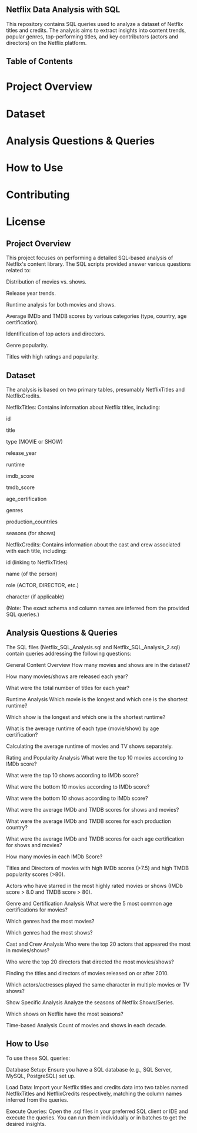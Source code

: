## Netflix Data Analysis with SQL

This repository contains SQL queries used to analyze a dataset of Netflix titles and credits. The analysis aims to extract insights into content trends, popular genres, top-performing titles, and key contributors (actors and directors) on the Netflix platform.

## Table of Contents
# Project Overview

# Dataset

# Analysis Questions & Queries

# How to Use

# Contributing

# License

## Project Overview

This project focuses on performing a detailed SQL-based analysis of Netflix's content library. The SQL scripts provided answer various questions related to:

Distribution of movies vs. shows.

Release year trends.

Runtime analysis for both movies and shows.

Average IMDb and TMDB scores by various categories (type, country, age certification).

Identification of top actors and directors.

Genre popularity.

Titles with high ratings and popularity.

## Dataset

The analysis is based on two primary tables, presumably NetflixTitles and NetflixCredits.

NetflixTitles: Contains information about Netflix titles, including:

id

title

type (MOVIE or SHOW)

release_year

runtime

imdb_score

tmdb_score

age_certification

genres

production_countries

seasons (for shows)

NetflixCredits: Contains information about the cast and crew associated with each title, including:

id (linking to NetflixTitles)

name (of the person)

role (ACTOR, DIRECTOR, etc.)

character (if applicable)

(Note: The exact schema and column names are inferred from the provided SQL queries.)

## Analysis Questions & Queries
The SQL files (Netflix_SQL_Analysis.sql and Netflix_SQL_Analysis_2.sql) contain queries addressing the following questions:

General Content Overview
How many movies and shows are in the dataset?

How many movies/shows are released each year?

What were the total number of titles for each year?

Runtime Analysis
Which movie is the longest and which one is the shortest runtime?

Which show is the longest and which one is the shortest runtime?

What is the average runtime of each type (movie/show) by age certification?

Calculating the average runtime of movies and TV shows separately.

Rating and Popularity Analysis
What were the top 10 movies according to IMDb score?

What were the top 10 shows according to IMDb score?

What were the bottom 10 movies according to IMDb score?

What were the bottom 10 shows according to IMDb score?

What were the average IMDb and TMDB scores for shows and movies?

What were the average IMDb and TMDB scores for each production country?

What were the average IMDb and TMDB scores for each age certification for shows and movies?

How many movies in each IMDb Score?

Titles and Directors of movies with high IMDb scores (>7.5) and high TMDB popularity scores (>80).

Actors who have starred in the most highly rated movies or shows (IMDb score > 8.0 and TMDB score > 80).

Genre and Certification Analysis
What were the 5 most common age certifications for movies?

Which genres had the most movies?

Which genres had the most shows?

Cast and Crew Analysis
Who were the top 20 actors that appeared the most in movies/shows?

Who were the top 20 directors that directed the most movies/shows?

Finding the titles and directors of movies released on or after 2010.

Which actors/actresses played the same character in multiple movies or TV shows?

Show Specific Analysis
Analyze the seasons of Netflix Shows/Series.

Which shows on Netflix have the most seasons?

Time-based Analysis
Count of movies and shows in each decade.

## How to Use
To use these SQL queries:

Database Setup: Ensure you have a SQL database (e.g., SQL Server, MySQL, PostgreSQL) set up.

Load Data: Import your Netflix titles and credits data into two tables named NetflixTitles and NetflixCredits respectively, matching the column names inferred from the queries.

Execute Queries: Open the .sql files in your preferred SQL client or IDE and execute the queries. You can run them individually or in batches to get the desired insights.

